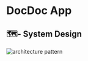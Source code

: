 # DocDoc App


## 🗺️-  System Design

![architecture pattern](https://github.com/omarahmedv0/flutter_advanced_course/assets/146367727/65920b31-ddc8-45f4-8221-700313148664)
